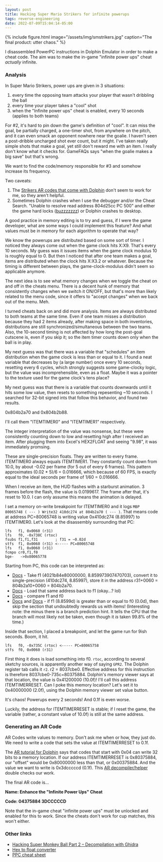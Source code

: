 ```yaml
---
layout: post
title: Hacking Super Mario Strikers for infinite powerups
tags: reverse-engineering
date: 2022-07-09T15:04:14-05:00
---
```


{% include figure.html
  image="/assets/img/smstrikers.jpg"
  caption="The final product: utter chaos."
%}

I disassembled PowerPC instructions in Dolphin Emulator in order to make a cheat code. The aim was to make the in-game "infinite power ups" cheat *actually* infinite.

<!--more-->

### Analysis

In Super Mario Strikers, power ups are given in 3 situations:

1. every time the opposing team attacks your player that wasn't dribbling the ball
2. every time your player takes a "cool" shot
3. when the "Infinite power ups" cheat is enabled, every 10 seconds (applies to both teams)

For #2, it's hard to pin down the game's definition of "cool". It can miss the goal, be partially charged, a one-timer shot, from anywhere on the pitch, and it can even smack an opponent nowhere near the goalie. I haven't seen a post-dribble uncharged shot ever count, but it might. I've taken really simple shots that make a goal, yet still don't reward me with an item. I really don't know what it checks for. GameFAQs says "when the goalie makes a big save" but that's wrong.

We want to find the code/memory responsible for #3 and somehow increase its frequency.

Two caveats:
1. The [Strikers AR codes that come with Dolphin](https://github.com/dolphin-emu/dolphin/blob/bb097c0576d4ea847f627b31887399f152e50e12/Data/Sys/GameSettings/G4QE01.ini) don't seem to work for me, so they aren't helpful.
2. Sometimes Dolphin crashes when I use the debugger and/or the Cheat Search. "Unable to resolve read address 804d25cc PC 500" and either the game hard locks ([buzzzzzzz](https://www.youtube.com/watch?v=aw_yenwvRZg)) or Dolphin crashes to desktop.

A good practice in memory editing is to try and guess, if I were the game developer, what are some ways I could implement this feature? And what values must be in memory for each algorithm to operate that way?

We know the powerups are distributed based on some sort of timer. I noticed they always come out when the game clock hits X:X9. That's every 10 seconds. My guess was it issues items when the game clock modulus 10 is roughly equal to 0. But then I noticed that after one team makes a goal, items are distributed when the clock hits X:X3.2 or whatever. Because the timing is different between plays, the game-clock-modulus didn't seem so applicable anymore.

The next idea is to see what memory changes when we toggle the cheat on and off in the cheats menu. There is a decent hunk of memory that consistently changes when we switch it ON/OFF, but that's more than likely related to the menu code, since it offers to "accept changes" when we back out of the menu. Meh.

I turned cheats back on and did more analysis. Items are always distributed to both teams at the same time. Even if one team misses a distribution because they had 2 items already, after making space in both inventories, distributions are still synchronized/simultaneous between the two teams. Also, the 10-second timing is not affected by how long the post-goal cutscene is, even if you skip it; so the item timer counts down only when the ball is in play.

My next guess was that there was a variable that "schedules" an item distribution when the game clock is less than or equal to it. I found a neat variable that decreases by (a large number) once every 10 seconds, resetting every 6 cycles, which strongly suggests some game-clocky logic, but the value was incomprehensible, even as a float. Maybe it was a pointer to the texture used for the game clock's tens place?

My next guess was that there is a variable that counts downwards until it hits some low value, then resets to something repesenting ~10 seconds. I searched for 32-bit signed ints that follow this behavior, and found two results.

0x804b2a70 and 0x804b2b88.

I'll call them "ITEMTIMER0" and "ITEMTIMER1" respectively.

The integer interpretation of the value was nonsense, but these were consistently counting down to low and resetting high after I received an item. After plugging them into Excel's HEX2FLOAT and seeing "9.98", it was immediately promsing.

These are single-precision floats. They are written to every frame. ITEMTIMER0 always equals ITEMTIMER1. They constantly count down from 10.0, by about -0.02 per frame (for 5 out of every 6 frames). This pattern approximates (0.02 * 5)/6 = 0.016666, which because of 60 FPS, is exactly equal to the ideal seconds per frame of 1/60 = 0.016666.

When I receive an item, the HUD flashes with a starburst animation. 3 frames before the flash, the value is 0.0199617. The frame after that, it's reset to 10.0. I can only assume this means the animation is delayed.

I set a memory on-write breakpoint for ITEMTIMER0 and it logs `MBP 80065748 ( --- ) Write32 410dc274 at 804b2a70 ( --- )`. That means code at address PC=80065748 is writing value 0x410dc274 (8.85997) to ITEMTIMER0. Let's look at the disassembly surrounding that PC:

```
lfs   f1, 0x0060 (r31)
lfs   f0, -0x738C (rtoc)
fsubs f1,f1,f31        ; f31 = ~0.02d
stfs  f1, 0x0060 (r31) <----- PC=80065748
lfs   f1, 0x0060 (r31)
fcmpo cr0,f1,f0
bge-   ->0x80065778
```

Starting from PC, this code can be interpreted as:

- [Docs](https://www.ibm.com/docs/en/aix/7.1?topic=set-stfs-store-floating-point-single-instruction) - Take f1 (4021b84e80000000, 8.859973907470703), convert it to single-precision (410dc274, 8.85997), store it in the address r31+0060 = 804b2a10+0060 = 804b2a70.
- [Docs](https://www.ibm.com/docs/en/aix/7.1?topic=set-lfs-load-floating-point-single-instruction) - Load that same address back to f1 (okay...? lol)
- [Docs](https://www.ibm.com/docs/en/aix/7.1?topic=set-fcmpo-floating-compare-ordered-instruction) - compare f1 and f0
- [Docs](https://www.ibm.com/docs/en/aix/7.2?topic=processor-floating-point-compare-instructions) and [Docs](https://www.ibm.com/docs/en/aix/7.1?topic=embi-extended-branch-mnemonics-that-incorporate-bo-field-partial-bi-field) - if f1 (8.8599d) is greater than or equal to f0 (0.0d), then skip the section that undoubtedly rewards us with items! (Interesting note: the minus there is a branch prediction hint. It tells the CPU that the branch will most likely not be taken, even though it *is* taken 99.8% of the time.)

Inside that section, I placed a breakpoint, and let the game run for 9ish seconds. Boom, it hit.

```
lfs   f0, -0x735C (rtoc) <----- PC=80065758
stfs  f0, 0x0060 (r31)
```

First thing it does is load something into f0. `rtoc`, according to several sketchy sources, is apparently another way of saying `GPR2`. The Dolphin register tab calls it `r2`. r2 = 8037cbe0. Effective address for this instruction is therefore 8037cbe0-735c=80375884. Dolphin's memory viewer says at that location, the value is 0x41200000 (10.0f)! I'll call this address ITEMTIMERRESET. Can I poke this memory location? Let's set it to 0x40000000 (2.0f), using the Dolphin memory viewer set value button.

It's chaos! Powerups every 2 seconds! And 0.1f is even worse.

Luckily, the address for ITEMTIMERRESET is stable; if I reset the game, the variable (rather, a constant value of 10.0f) is still at the same address.

### Generating an AR Code

AR Codes write values to memory. Don't ask me when or how, they just do. We need to write a code that sets the value at ITEMTIMERRESET to 0.1f.

The [AR tutorial for Dolphin](https://github.com/dolphin-emu/dolphin/wiki/GameCube-Action-Replay-Code-Types-(Simple-Version)) says that codes that start with 0x04 can write 32 bits to a memory location. If our address ITEMTIMERRESET is 0x80375884, our "offset" would be 0x80000000 less than that, or 0x00375884. And the value we want to write is 0x3dcccccd (0.1f). This [AR decompiler/helper](https://gamehacking.org/system/ngc) double checks our work.

The final AR code is...

**Name: Enhance the "Infinite Power Ups" Cheat**

**Code: 04375884 3DCCCCCD**

Note that the in-game cheat "infinite power ups" must be unlocked and enabled for this to work. Since the cheats don't work for cup matches, this won't either.

### Other links

- [Hacking Super Monkey Ball Part 2 – Decompilation with Ghidra](https://www.smokingonabike.com/2021/02/28/hacking-super-monkey-ball-part-2-decompilation-with-ghidra/)
- [Hex to float converter](https://gregstoll.com/~gregstoll/floattohex/)
- [PPC cheat sheet](https://www.cs.uaf.edu/2011/fall/cs301/lecture/11_21_PowerPC.html)
